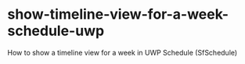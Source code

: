 # show-timeline-view-for-a-week-schedule-uwp
How to show a timeline view for a week in UWP Schedule (SfSchedule)
